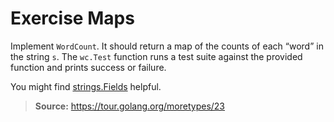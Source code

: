 # Exercise Maps

Implement `WordCount`. It should return a map of the counts of each “word” in the
string `s`. The `wc.Test` function runs a test suite against the provided function
and prints success or failure.

You might find [strings.Fields](https://golang.org/pkg/strings/#Fields) helpful.

> **Source:** https://tour.golang.org/moretypes/23
